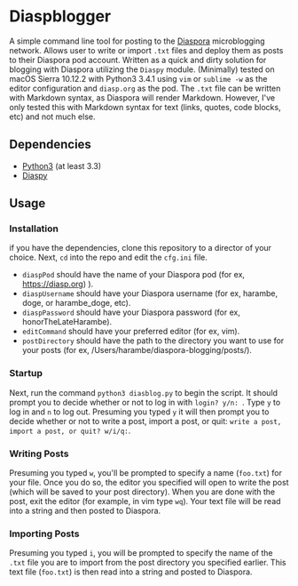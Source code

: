 # Diaspblogger

A simple command line tool for posting to the [Diaspora](https://diasporafoundation.org) microblogging network. Allows user to write or import `.txt` files and deploy them as posts to their Diaspora pod account. Written as a quick and dirty solution for blogging with Diaspora utilizing the `Diaspy` module. (Minimally) tested on macOS Sierra 10.12.2 with Python3 3.4.1 using `vim` or `sublime -w` as the editor configuration and `diasp.org` as the pod. The `.txt` file can be written with Markdown syntax, as Diaspora will render Markdown. However, I've only tested this with Markdown syntax for text (links, quotes, code blocks, etc) and not much else. 

## Dependencies

* [Python3](https://docs.python.org/3/) (at least 3.3) 
* [Diaspy](https://github.com/marekjm/diaspy) 

## Usage 

### Installation 

if you have the dependencies, clone this repository to a director of your choice. Next, `cd` into the repo and edit the `cfg.ini` file. 

* `diaspPod` should have the name of your Diaspora pod (for ex, https://diasp.org) ). 
* `diaspUsername` should have your Diaspora username (for ex, harambe, doge, or harambe_doge, etc). 
* `diaspPassword` should have your Diaspora password (for ex, honorTheLateHarambe). 
* `editCommand` should have your preferred editor (for ex, vim). 
* `postDirectory` should have the path to the directory you want to use for your posts (for ex, /Users/harambe/diaspora-blogging/posts/). 

### Startup

Next, run the command `python3 diasblog.py` to begin the script. It should prompt you to decide whether or not to log in with `login? y/n: `. Type `y` to log in and `n` to log out. Presuming you typed `y` it will then prompt you to decide whether or not to write a post, import a post, or quit: `write a post, import a post, or quit? w/i/q:`. 

### Writing Posts

Presuming you typed `w`, you'll be prompted to specify a name (`foo.txt`) for your file. Once you do so, the editor you specified will open to write the post (which will be saved to your post directory). When you are done with the post, exit the editor (for example, in vim type `wq`). Your text file will be read into a string and then posted to Diaspora. 

### Importing Posts 

Presuming you typed `i`, you will be prompted to specify the name of the `.txt` file you are to import from the post directory you specified earlier. This text file (`foo.txt`) is then read into a string and posted to Diaspora. 
